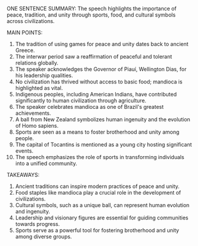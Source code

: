 

ONE SENTENCE SUMMARY:
The speech highlights the importance of peace, tradition, and unity through sports, food, and cultural symbols across civilizations.

MAIN POINTS:
1. The tradition of using games for peace and unity dates back to ancient Greece.
2. The interwar period saw a reaffirmation of peaceful and tolerant relations globally.
3. The speaker acknowledges the Governor of Piauí, Wellington Dias, for his leadership qualities.
4. No civilization has thrived without access to basic food; mandioca is highlighted as vital.
5. Indigenous peoples, including American Indians, have contributed significantly to human civilization through agriculture.
6. The speaker celebrates mandioca as one of Brazil's greatest achievements.
7. A ball from New Zealand symbolizes human ingenuity and the evolution of Homo sapiens.
8. Sports are seen as a means to foster brotherhood and unity among people.
9. The capital of Tocantins is mentioned as a young city hosting significant events.
10. The speech emphasizes the role of sports in transforming individuals into a unified community.

TAKEAWAYS:
1. Ancient traditions can inspire modern practices of peace and unity.
2. Food staples like mandioca play a crucial role in the development of civilizations.
3. Cultural symbols, such as a unique ball, can represent human evolution and ingenuity.
4. Leadership and visionary figures are essential for guiding communities towards progress.
5. Sports serve as a powerful tool for fostering brotherhood and unity among diverse groups.